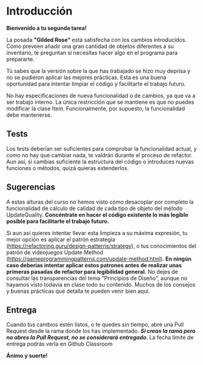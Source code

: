 # Introducción 

**Bienvenido a tu segunda tarea!**

La posada **"Gilded Rose"** está satisfecha con los cambios introducidos. Como preveen añadir una gran cantidad de objetos diferentes a su inventario, 
te preguntan si necesitas hacer algo en el programa para prepararte.

Tú sabes que la versión sobre la que has trabajado se hizo muy deprisa y no se pudieron aplicar las mejores prácticas.
Esta es una buena oportunidad para intentar limpiar el código y facilitarte el trabajo futuro.

No hay especificaciones de nueva funcionalidad o de cambios, ya que va a ser trabajo interno. La única restricción que se mantiene es que no 
puedes modificar la clase Item. Funcionalmente, por supuesto, la funcionalidad debe mantenerse.

## Tests

Los tests deberían ser suficientes para comprobar la funcionalidad actual, y como no hay que cambiar nada, te valdrán durante el proceso de refactor.
Aun así, si cambias suficiente la estructura del código o introduces nuevas funciones o métodos, quizá quieras extenderlos.

## Sugerencias 
A estas alturas del curso no hemos visto cómo desacoplar por completo la funcionalidad de cálculo de calidad de cada tipo de objeto del método UpdateQuality.
**Concéntrate en hacer el código existente lo más legible posible para facilitarte el trabajo futuro.**

Si aun así quieres intentar llevar esta limpieza a su máxima expresión, tu mejor opción es aplicar el patrón estrategia (https://refactoring.guru/design-patterns/strategy), o tus 
conocimientos del patrón de videojuegos Update Method (https://gameprogrammingpatterns.com/update-method.html). **En ningún caso deberías intentar
aplicar estos patrones antes de realizar unas primeras pasadas de refactor para legibilidad general.**
No dejes de consultar las transparencias del tema "Principios de Diseño", aunque no hayamos visto todavía en clase todo su contenido. 
Muchos de los consejos y buenas prácticas que detalla te pueden venir bien aquí.
 
## Entrega
Cuando tus cambios estén listos, o te quedes sin tiempo, abre una Pull Request desde la rama donde los has implementado. ***Si creas la rama pero no abres la Pull Request, no se considerará entregado***. 
La fecha límite de entrega podrás verla en Github Classroom

**Ánimo y suerte!**
